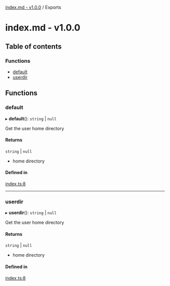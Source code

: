 [index.md - v1.0.0](README.md) / Exports

# index.md - v1.0.0

## Table of contents

### Functions

- [default](modules.md#default)
- [userdir](modules.md#userdir)

## Functions

### default

▸ **default**(): `string` \| `null`

Get the user home directory

#### Returns

`string` \| `null`

- home directory

#### Defined in

[index.ts:8](https://github.com/saqqdy/userdir/blob/b74de61/src/index.ts#L8)

---

### userdir

▸ **userdir**(): `string` \| `null`

Get the user home directory

#### Returns

`string` \| `null`

- home directory

#### Defined in

[index.ts:8](https://github.com/saqqdy/userdir/blob/b74de61/src/index.ts#L8)
